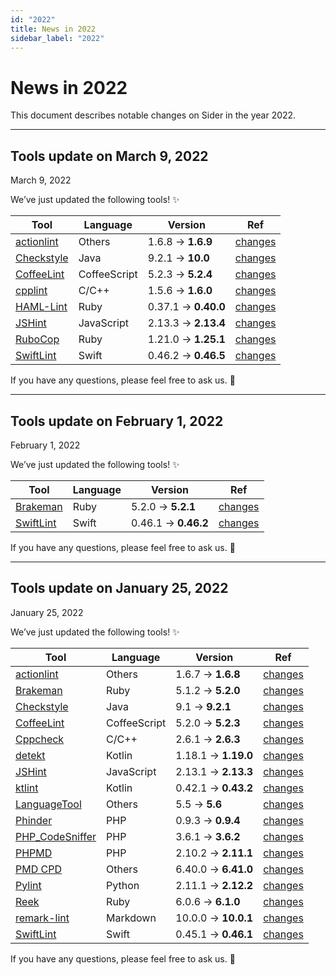 ```yaml
---
id: "2022"
title: News in 2022
sidebar_label: "2022"
---
```


# News in 2022

This document describes notable changes on Sider in the year 2022.

---

## Tools update on March 9, 2022

<time className="NewsDate" dateTime="2022-03-09">March 9, 2022</time>

We’ve just updated the following tools! ✨

| Tool                                            | Language     | Version             | Ref                                                                                      |
| ----------------------------------------------- | ------------ | ------------------- | ---------------------------------------------------------------------------------------- |
| [actionlint](../tools/others/actionlint.md)     | Others       | 1.6.8 → **1.6.9**   | [changes](https://github.com/rhysd/actionlint/blob/main/CHANGELOG.md#v169---24-feb-2022) |
| [Checkstyle](../tools/java/checkstyle.md)       | Java         | 9.2.1 → **10.0**    | [changes](https://checkstyle.org/releasenotes.html#Release_10.0)                         |
| [CoffeeLint](../tools/javascript/coffeelint.md) | CoffeeScript | 5.2.3 → **5.2.4**   | [changes](https://github.com/coffeelint/coffeelint/blob/v5.2.4/CHANGELOG.md)             |
| [cpplint](../tools/cplusplus/cpplint.md)        | C/C++        | 1.5.6 → **1.6.0**   | [changes](https://github.com/cpplint/cpplint/blob/1.6.0/changelog.rst)                   |
| [HAML-Lint](../tools/ruby/haml-lint.md)         | Ruby         | 0.37.1 → **0.40.0** | [changes](https://github.com/sds/haml-lint/blob/v0.40.0/CHANGELOG.md)                    |
| [JSHint](../tools/javascript/jshint.md)         | JavaScript   | 2.13.3 → **2.13.4** | [changes](https://github.com/jshint/jshint/releases/tag/2.13.4)                          |
| [RuboCop](../tools/ruby/rubocop.md)             | Ruby         | 1.21.0 → **1.25.1** | [changes](https://github.com/rubocop/rubocop/releases/tag/v1.25.0)                       |
| [SwiftLint](../tools/swift/swiftlint.md)        | Swift        | 0.46.2 → **0.46.5** | [changes](https://github.com/realm/SwiftLint/blob/0.46.5/CHANGELOG.md)                   |

If you have any questions, please feel free to ask us. 💬

---

## Tools update on February 1, 2022

<time className="NewsDate" dateTime="2022-02-01">February 1, 2022</time>

We’ve just updated the following tools! ✨

| Tool                                     | Language | Version             | Ref                                                                         |
| ---------------------------------------- | -------- | ------------------- | --------------------------------------------------------------------------- |
| [Brakeman](../tools/ruby/brakeman.md)    | Ruby     | 5.2.0 → **5.2.1**   | [changes](https://github.com/presidentbeef/brakeman/blob/v5.2.1/CHANGES.md) |
| [SwiftLint](../tools/swift/swiftlint.md) | Swift    | 0.46.1 → **0.46.2** | [changes](https://github.com/realm/SwiftLint/blob/0.46.2/CHANGELOG.md)      |

If you have any questions, please feel free to ask us. 💬

---

## Tools update on January 25, 2022

<time className="NewsDate" dateTime="2022-01-25">January 25, 2022</time>

We’ve just updated the following tools! ✨

| Tool                                            | Language     | Version             | Ref                                                                                                      |
| ----------------------------------------------- | ------------ | ------------------- | -------------------------------------------------------------------------------------------------------- |
| [actionlint](../tools/others/actionlint.md)     | Others       | 1.6.7 → **1.6.8**   | [changes](https://github.com/rhysd/actionlint/blob/main/CHANGELOG.md#v168---15-nov-2021)                 |
| [Brakeman](../tools/ruby/brakeman.md)           | Ruby         | 5.1.2 → **5.2.0**   | [changes](https://github.com/presidentbeef/brakeman/blob/v5.2.0/CHANGES.md)                              |
| [Checkstyle](../tools/java/checkstyle.md)       | Java         | 9.1 → **9.2.1**     | [changes](https://checkstyle.org/releasenotes.html#Release_9.2.1)                                        |
| [CoffeeLint](../tools/javascript/coffeelint.md) | CoffeeScript | 5.2.0 → **5.2.3**   | [changes](https://github.com/coffeelint/coffeelint/blob/v5.2.3/CHANGELOG.md)                             |
| [Cppcheck](../tools/cplusplus/cppcheck.md)      | C/C++        | 2.6.1 → **2.6.3**   | [changes](https://github.com/danmar/cppcheck/releases/tag/2.6.3)                                         |
| [detekt](../tools/kotlin/detekt.md)             | Kotlin       | 1.18.1 → **1.19.0** | [changes](https://detekt.github.io/detekt/changelog.html#1190---2021-11-29)                              |
| [JSHint](../tools/javascript/jshint.md)         | JavaScript   | 2.13.1 → **2.13.3** | [changes](https://github.com/jshint/jshint/releases/tag/2.13.3)                                          |
| [ktlint](../tools/kotlin/ktlint.md)             | Kotlin       | 0.42.1 → **0.43.2** | [changes](https://github.com/pinterest/ktlint/blob/0.43.2/CHANGELOG.md)                                  |
| [LanguageTool](../tools/others/languagetool.md) | Others       | 5.5 → **5.6**       | [changes](https://github.com/languagetool-org/languagetool/blob/v5.6/languagetool-standalone/CHANGES.md) |
| [Phinder](../tools/php/phinder.md)              | PHP          | 0.9.3 → **0.9.4**   | [changes](https://github.com/sider/phinder/releases/tag/v0.9.4)                                          |
| [PHP_CodeSniffer](../tools/php/code-sniffer.md) | PHP          | 3.6.1 → **3.6.2**   | [changes](https://github.com/squizlabs/PHP_CodeSniffer/releases/tag/3.6.2)                               |
| [PHPMD](../tools/php/phpmd.md)                  | PHP          | 2.10.2 → **2.11.1** | [changes](https://github.com/phpmd/phpmd/releases/tag/2.11.1)                                            |
| [PMD CPD](../tools/others/pmd-cpd.md)           | Others       | 6.40.0 → **6.41.0** | [changes](https://pmd.github.io/pmd-6.41.0/pmd_release_notes.html)                                       |
| [Pylint](../tools/python/pylint.md)             | Python       | 2.11.1 → **2.12.2** | [changes](https://github.com/PyCQA/pylint/releases/tag/v2.12.2)                                          |
| [Reek](../tools/ruby/reek.md)                   | Ruby         | 6.0.6 → **6.1.0**   | [changes](https://github.com/troessner/reek/blob/v6.1.0/CHANGELOG.md)                                    |
| [remark-lint](../tools/markdown/remark-lint.md) | Markdown     | 10.0.0 → **10.0.1** | [changes](https://github.com/remarkjs/remark/releases/tag/14.0.2)                                        |
| [SwiftLint](../tools/swift/swiftlint.md)        | Swift        | 0.45.1 → **0.46.1** | [changes](https://github.com/realm/SwiftLint/blob/0.46.1/CHANGELOG.md)                                   |

If you have any questions, please feel free to ask us. 💬
